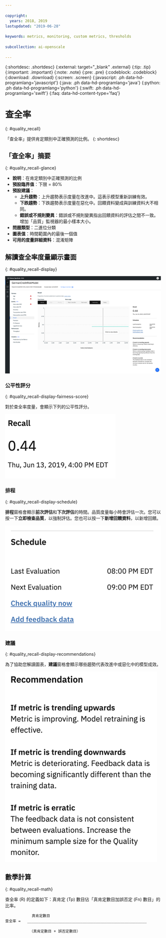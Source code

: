 ```yaml
---

copyright:
  years: 2018, 2019
lastupdated: "2019-06-28"

keywords: metrics, monitoring, custom metrics, thresholds

subcollection: ai-openscale

---
```


{:shortdesc: .shortdesc}
{:external: target="_blank" .external}
{:tip: .tip}
{:important: .important}
{:note: .note}
{:pre: .pre}
{:codeblock: .codeblock}
{:download: .download}
{:screen: .screen}
{:javascript: .ph data-hd-programlang='javascript'}
{:java: .ph data-hd-programlang='java'}
{:python: .ph data-hd-programlang='python'}
{:swift: .ph data-hd-programlang='swift'}
{:faq: data-hd-content-type='faq'}

# 查全率
{: #quality_recall}

「查全率」提供肯定類別中正確預測的比例。
{: shortdesc}

## 「查全率」摘要
{: #quality_recall-glance}

- **說明**：在肯定類別中正確預測的比例
- **預設臨界值**：下限 = 80%
- **預設建議**：
   - **上升趨勢**：上升趨勢表示度量在改進中。這表示模型重新訓練有效。
   - **下跌趨勢**：下跌趨勢表示度量在惡化中。回饋資料變成與訓練資料大不相同。
   - **錯誤或不規則變異**：錯誤或不規則變異指出回饋資料的評估之間不一致。增加「品質」監視器的最小樣本大小。
- **問題類型**：二進位分類
- **圖表值**：時間範圍內的最後一個值
- **可用的度量詳細資料**：混淆矩陣

## 解讀查全率度量顯示畫面
{: #quality_recall-display}

![顯示「查全率」圖表。](images/quality-recall.png)

### 公平性評分
{: #quality_recall-display-fairness-score}

對於查全率度量，會顯示下列的公平性評分。 

![顯示「查全率」評分百分比。](images/wos-quality-recall-score.png)

### 排程
{: #quality_recall-display-schedule}

**排程**窗格會顯示**前次評估**和**下次評估**的時間。品質度量每小時會評估一次。您可以按一下**立即檢查品質**，以強制評估。您也可以按一下**新增回饋資料**，以新增回饋。

![顯示排程窗格，其中顯示前次評估時間和下次評估時間](images/wos-quality-schedule.png)


### 建議
{: #quality_recall-display-recommendations}

為了協助您解讀圖表，**建議**窗格會顯示哪些趨勢代表改進中或惡化中的模型成效。

![顯示建議窗格。](images/wos-quality-positive-recommendation.png)




## 數學計算
{: #quality_recall-math}

查全率 (R) 的定義如下：真肯定 (Tp) 數目佔「真肯定數目加誤否定 (Fn) 數目」的比率。

```
            真肯定數目
查全率 =   ______________________________________________________

           （真肯定數目 + 誤否定數目）
```
